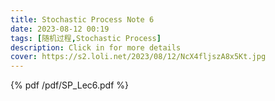 ```yaml
---
title: Stochastic Process Note 6
date: 2023-08-12 00:19
tags: [随机过程,Stochastic Process]
description: Click in for more details
cover: https://s2.loli.net/2023/08/12/NcX4fljszA8x5Kt.jpg
---
```





{% pdf /pdf/SP_Lec6.pdf %}